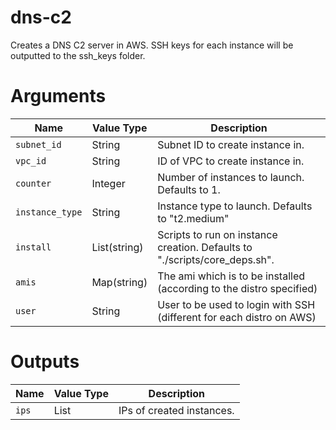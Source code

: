 # dns-c2

Creates a DNS C2 server in AWS. SSH keys for each instance will be outputted to the ssh_keys folder.

# Arguments

| Name                      | Value Type   | Description
|---------------------------| ------------ | -----------
|`subnet_id`                | String       | Subnet ID to create instance in.
|`vpc_id`                   | String       | ID of VPC to create instance in.
|`counter`                  | Integer      | Number of instances to launch. Defaults to 1.
|`instance_type`            | String       | Instance type to launch. Defaults to "t2.medium"
|`install`                  | List(string) | Scripts to run on instance creation. Defaults to "./scripts/core_deps.sh".
|`amis`                     | Map(string)  | The ami which is to be installed (according to the distro specified)
|`user`                     | String       | User to be used to login with SSH (different for each distro on AWS)


# Outputs

| Name                      | Value Type | Description
|---------------------------| ---------- | -----------
|`ips`                      | List       | IPs of created instances.
